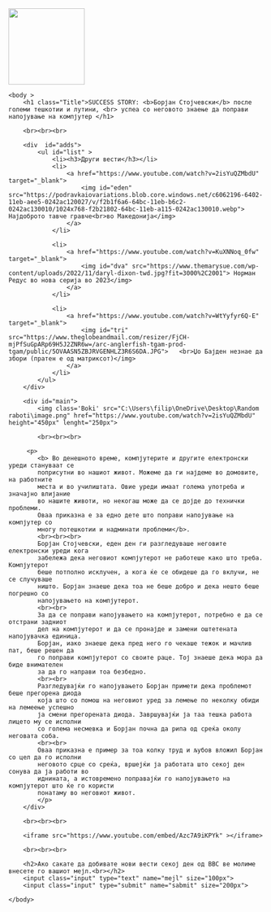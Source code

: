 <!DOCTYPE html>
<html>
    <head>
        <link href='p.css' rel='stylesheet'>
        <img class="bbc" src="https://adriancabello.com/wp-content/uploads/2021/06/pngfind.com-bbc-logo-png-6836449.png" height="150px">
    </head>

    <body >
        <h1 class="Title">SUCCESS STORY: <b>Борјан Стојчевски</b> после големи тешкотии и лутини, <br> успеа со неговото знаење да поправи напојување на компјутер </h1>
        
        <br><br><br>

        <div  id="adds">
            <ul id="list" >
                <li><h3>Други вести</h3></li>
                <li>
                    <a href="https://www.youtube.com/watch?v=2isYuQZMbdU" target="_blank">
                        <img id="eden" src="https://podravkaiovariations.blob.core.windows.net/c6062196-6402-11eb-aee5-0242ac120027/v/f2b1f6a6-64bc-11eb-b6c2-0242ac130010/1024x768-f2b21802-64bc-11eb-a115-0242ac130010.webp"> Најдоброто тавче гравче<br>во Македонија</img>
                    </a>
                </li>
                
                <li>
                    <a href="https://www.youtube.com/watch?v=KuXNNoq_0fw" target="_blank">
                        <img id="dva" src="https://www.themarysue.com/wp-content/uploads/2022/11/daryl-dixon-twd.jpg?fit=3000%2C2001"> Норман Редус во нова серија во 2023</img>
                    </a>
                </li>

                <li>
                    <a href="https://www.youtube.com/watch?v=WtYyfyr6Q-E" target="_blank">
                        <img id="tri" src="https://www.theglobeandmail.com/resizer/FjCH-mjPfSuGpARp69H5J2ZNR6w=/arc-anglerfish-tgam-prod-tgam/public/5OVAASN5ZBJRVGENHLZ3R6S6DA.JPG">   <br>Џо Бајден незнае да збори (пратен е од матриксот)</img>
                    </a>
                </li>
            </ul>
        </div>
        
        <div id="main">
            <img class='Boki' src="C:\Users\filip\OneDrive\Desktop\Random raboti\image.png" href="https://www.youtube.com/watch?v=2isYuQZMbdU" height="450px" lenght="250px">
        
            <br><br><br>

         <p>
            <b> Во денешното време, компјутерите и другите електронски уреди стануваат се
            поприсутни во нашиот живот. Можеме да ги најдеме во домовите, на работните
            места и во училиштата. Овие уреди имаат голема употреба и значајно влијание
            во нашите животи, но некогаш може да се дојде до технички проблеми. 
            Оваа приказна е за едно дете што поправи напојување на компјутер со 
            многу потешкотии и надминати проблеми</b>.
            <br><br><br>
            Борјан Стојчевски, еден ден ги разгледуваше неговите електронски уреди кога
            забележа дека неговиот компјутерот не работеше како што треба. Компјутерот
            беше потполно исклучен, а кога ќе се обидеше да го вклучи, не се случуваше 
            ништо. Борјан знаеше дека тоа не беше добро и дека нешто беше погрешно со 
            напојувањето на компјутерот.
            <br><br>
            За да се поправи напојувањето на компјутерот, потребно е да се отстрани задниот
            дел на компјутерот и да се пронајде и замени оштетената напојувачка единица. 
            Борјан, иако знаеше дека пред него го чекаше тежок и мачлив пат, беше решен да
            го поправи компјутерот со своите раце. Тој знаеше дека мора да биде внимателен 
            за да го направи тоа безбедно.
            <br><br>
            Разгледувајќи го напојувањето Борјан примети дека проблемот беше прегорена диода
            која што со помош на неговиот уред за лемење по неколку обиди на лемеење успешно
            ја смени прегорената диода. Завршувајќи ја таа тешка работа лицето му се исполни 
            со голема несмевка и Борјан почна да рипа од среќа околу неговата соба.
            <br><br>
            Оваа приказна е пример за тоа колку труд и љубов вложил Борјан со цел да го исполни
            неговото срце со среќа, вршејќи ја работата што секој ден сонува да ја работи во 
            иднината, а истовремено поправајќи го напојувањето на компјутерот што ќе го користи 
            понатаму во неговиот живот. 
            </p>
        </div>

        <br><br><br>
        
        <iframe src="https://www.youtube.com/embed/Azc7A9iKPYk" ></iframe>
        
        <br><br><br>
        
        <h2>Ако сакате да добивате нови вести секој ден од BBC ве молиме внесете го вашиот мејл.<br></h2>
        <input class="input" type="text" name="mejl" size="100px">
        <input class="input" type="submit" name="sabmit" size="200px">
       
    </body>
</html>
